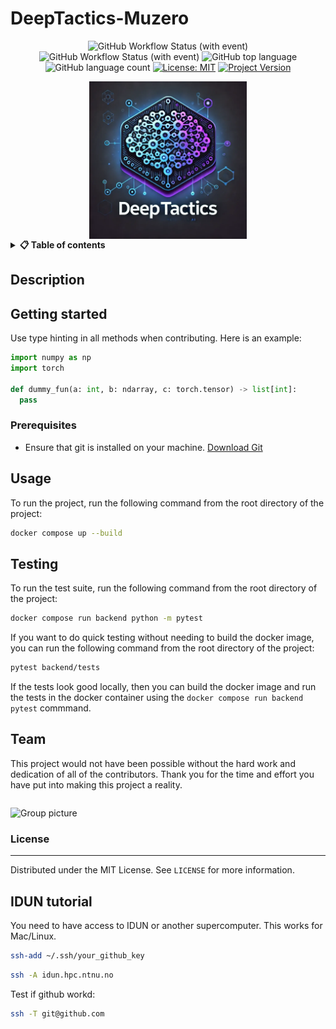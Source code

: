 # DeepTactics-Muzero

<div align="center">

![GitHub Workflow Status (with event)](https://img.shields.io/github/actions/workflow/status/CogitoNTNU/DeepTactics-Muzero/frontend.yml)
![GitHub Workflow Status (with event)](https://img.shields.io/github/actions/workflow/status/CogitoNTNU/DeepTactics-Muzero/backend.yml)
![GitHub top language](https://img.shields.io/github/languages/top/CogitoNTNU/DeepTactics-Muzero)
![GitHub language count](https://img.shields.io/github/languages/count/CogitoNTNU/DeepTactics-Muzero)
[![License: MIT](https://img.shields.io/badge/License-MIT-yellow.svg)](https://opensource.org/licenses/MIT)
[![Project Version](https://img.shields.io/badge/version-0.0.1-blue)](https://img.shields.io/badge/version-0.0.1-blue)

<img src="docs/images/cogito-ntnu-deeptactics-logo.png" width="50%" alt="Cogito Project Logo" style="display: block; margin-left: auto; margin-right: auto;">
</div>


<details> 
<summary><b>📋 Table of contents </b></summary>

- [DeepTactics-Muzero](#deeptactics-muzero)
  - [Description](#description)
  - [Getting started](#getting-started)
    - [Prerequisites](#prerequisites)
  - [Usage](#usage)
  - [Testing](#testing)
  - [Team](#team)
    - [License](#license)

</details>

## Description 
<!-- TODO: Provide a brief overview of what this project does and its key features. Please add pictures or videos of the application -->


## Getting started
<!-- TODO: In this Section you describe how to install this project in its intended environment.(i.e. how to get it to run)  
-->

<!-- TODO: Describe how to configure the project (environment variables, config files, etc.).

### Configuration
Create a `.env` file in the root directory of the project and add the following environment variables:

```bash
OPENAI_API_KEY = 'your_openai_api_key'
MONGODB_URI = 'your_secret_key'
```
-->
Use type hinting in all methods when contributing.
Here is an example: 
```Python
import numpy as np
import torch

def dummy_fun(a: int, b: ndarray, c: torch.tensor) -> list[int]:
  pass
```

### Prerequisites
<!-- TODO: In this section you put what is needed for the program to run.
For example: OS version, programs, libraries, etc.  

-->
- Ensure that git is installed on your machine. [Download Git](https://git-scm.com/downloads)

## Usage

To run the project, run the following command from the root directory of the project:

```bash
docker compose up --build
```
<!-- TODO: Instructions on how to run the project and use its features. -->

## Testing

To run the test suite, run the following command from the root directory of the project:

```bash
docker compose run backend python -m pytest
```

If you want to do quick testing without needing to build the docker image, you can run the following command from the root directory of the project:

```bash
pytest backend/tests
```

If the tests look good locally, then you can build the docker image and run the tests in the docker container using the `docker compose run backend pytest` commmand.

## Team

This project would not have been possible without the hard work and dedication of all of the contributors. Thank you for the time and effort you have put into making this project a reality.

<table align="center">
    <tr>
        <!--
        <td align="center">
            <a href="https://github.com/NAME_OF_MEMBER">
              <img src="https://github.com/NAME_OF_MEMBER.png?size=100" width="100px;" alt="NAME OF MEMBER"/><br />
              <sub><b>NAME OF MEMBER</b></sub>
            </a>
        </td>
        -->
    </tr>
</table>

![Group picture](docs/img/team.png)

### License

------
Distributed under the MIT License. See `LICENSE` for more information.

## IDUN tutorial
You need to have access to IDUN or another supercomputer.
This works for Mac/Linux.
```bash
ssh-add ~/.ssh/your_github_key
```
```bash
ssh -A idun.hpc.ntnu.no
```

Test if github workd:
```bash
ssh -T git@github.com
```